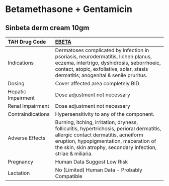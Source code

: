 # Betamethasone + Gentamicin

## Sinbeta derm cream 10gm

| TAH Drug Code      | [EBETA](https://www.tahsda.org.tw/drugs/hissearch.php?drug_code=EBETA)                                                                                                                                                                     |
|:-------------------|:-------------------------------------------------------------------------------------------------------------------------------------------------------------------------------------------------------------------------------------------|
| Indications        | Dermatoses complicated by infection in psoriasis, neurodermatitis, lichen planus, eczema, intertrigo, dyshidrosis, seborrhoeic, contact, atopic, exfoliative, solar, stasis dermatitis; anogenital & senile pruritus.                      |
| Dosing             | Cover affected area completely BID.                                                                                                                                                                                                        |
| Hepatic Impairment | Dose adjustment not necessary                                                                                                                                                                                                              |
| Renal Impairment   | Dose adjustment not necessary                                                                                                                                                                                                              |
| Contraindications  | Hypersensitivity to any of the component.                                                                                                                                                                                                  |
| Adverse Effects    | Burning, itching, irritation, dryness, folliculitis, hypertrichosis, perioral dermatitis, allergic contact dermatitis, acneiform eruption, hypopigmentation, maceration of the skin, skin atrophy, secondary infection, striae & miliaria. |
| Pregnancy          | Human Data Suggest Low Risk                                                                                                                                                                                                                |
| Lactation          | No (Limited) Human Data - Probably Compatible                                                                                                                                                                                              |

